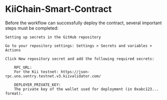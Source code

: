 # KiiChain-Smart-Contract
Before the workflow can successfully deploy the contract, several important steps must be completed:

    Setting up secrets in the GitHub repository

    Go to your repository settings: Settings > Secrets and variables > Actions

    Click New repository secret and add the following required secrets:

        RPC_URL:
        For the Kii testnet: https://json-rpc.uno.sentry.testnet.v3.kiivalidator.com/

        DEPLOYER_PRIVATE_KEY:
        The private key of the wallet used for deployment (in 0xabc123... format).
